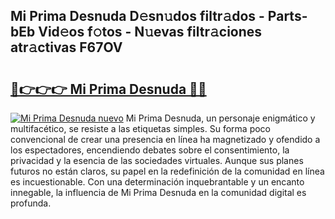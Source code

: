 ## Mi Prima Desnuda D𝚎sn𝚞dos filtr𝚊dos - Parts-bEb Vid𝚎os f𝚘tos - N𝚞evas filtr𝚊ciones atr𝚊ctivas F67OV

# <h2><a href="http://mbcj6o.tromn.icu/?c=Mi+Prima+Desnuda">🔗👉👉👉 Mi Prima Desnuda 🔗🔗</a></h2>

[![Mi Prima Desnuda nuevo](https://i.imgur.com/pEAQMta.gif)](http://mbcj6o.tromn.icu/?c=Mi+Prima+Desnuda)
Mi Prima Desnuda, un personaje enigmático y multifacético, se resiste a las etiquetas simples. Su forma poco convencional de crear una presencia en línea ha magnetizado y ofendido a los espectadores, encendiendo debates sobre el consentimiento, la privacidad y la esencia de las sociedades virtuales. Aunque sus planes futuros no están claros, su papel en la redefinición de la comunidad en línea es incuestionable. Con una determinación inquebrantable y un encanto innegable, la influencia de Mi Prima Desnuda en la comunidad digital es profunda.
